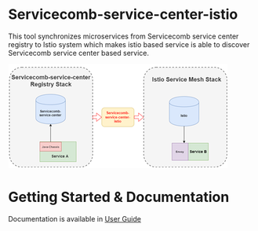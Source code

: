 # Servicecomb-service-center-istio
This tool synchronizes microservices from Servicecomb service center registry to Istio system which makes istio based service is able to discover Servicecomb service center based service.

![image](../docs/integration-istio.png)

# Getting Started & Documentation
Documentation is available in [User Guide](../docs/user-guides/integration-istio.md)

